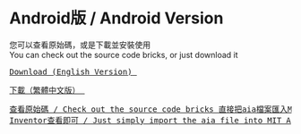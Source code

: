 <h1>Android版 / Android Version</h1>

您可以查看原始碼，或是下載並安裝使用<br>
You can check out the source code bricks, or just download it<br>

<a href="https://github.com/iambjlu/dictionary/raw/main/Android/APK/iambjlu_dict_en.apk"><pre>
Download (English Version)
</a></pre>

<a href="https://github.com/iambjlu/dictionary/raw/main/Android/APK/iambjlu_dict_zhtw.apk"><pre>
下載（繁體中文版）
</a></pre>

<a href="https://github.com/iambjlu/dictionary/tree/main/Android/SourceFiles"><pre>
查看原始碼 / Check out the source code bricks
直接把aia檔案匯入MIT App Inventor查看即可 / Just simply import the aia file into MIT App Inventor
</a></pre>
